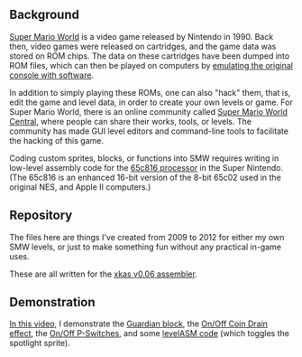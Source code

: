 ## Background
[Super Mario World](https://en.wikipedia.org/wiki/Super_Mario_World) is a video game released by Nintendo in 1990. Back then, video games were released on cartridges, and the game data was stored on ROM chips. The data on these cartridges have been dumped into ROM files, which can then be played on computers by [emulating the original console with software](https://en.wikipedia.org/wiki/Video_game_console_emulator).

In addition to simply playing these ROMs, one can also "hack" them, that is, edit the game and level data, in order to create your own levels or game. For Super Mario World, there is an online community called [Super Mario World Central](https://www.smwcentral.net/?p=main), where people can share their works, tools, or levels. The community has made GUI level editors and command-line tools to facilitate the hacking of this game.

Coding custom sprites, blocks, or functions into SMW requires writing in low-level assembly code for the [65c816 processor](https://en.wikipedia.org/wiki/WDC_65C816) in the Super Nintendo. (The 65c816 is an enhanced 16-bit version of the 8-bit 65c02 used in the original NES, and Apple II computers.)

## Repository
The files here are things I've created from 2009 to 2012 for either my own SMW levels, or just to make something fun without any practical in-game uses.

These are all written for the [xkas v0.06 assembler](https://bin.smwcentral.net/u/6138/xkas.html).

## Demonstration
[In this video](https://youtu.be/_U66QgN4jDk), I demonstrate the [Guardian block](guardian.asm), the [On/Off Coin Drain effect](on_off_coin_drain.asm), the [On/Off P-Switches](on_off_p-switch.asm), and some [levelASM code](levelcode.asm) (which toggles the spotlight sprite).

